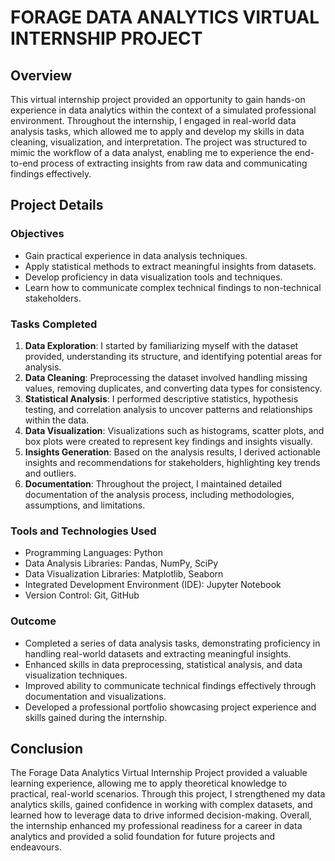 # FORAGE DATA ANALYTICS VIRTUAL INTERNSHIP PROJECT

## Overview

This virtual internship project provided an opportunity to gain hands-on experience in data analytics within the context of a simulated professional environment. Throughout the internship, I engaged in real-world data analysis tasks, which allowed me to apply and develop my skills in data cleaning, visualization, and interpretation. The project was structured to mimic the workflow of a data analyst, enabling me to experience the end-to-end process of extracting insights from raw data and communicating findings effectively.

## Project Details

### Objectives
- Gain practical experience in data analysis techniques.
- Apply statistical methods to extract meaningful insights from datasets.
- Develop proficiency in data visualization tools and techniques.
- Learn how to communicate complex technical findings to non-technical stakeholders.

### Tasks Completed
1. **Data Exploration**: I started by familiarizing myself with the dataset provided, understanding its structure, and identifying potential areas for analysis.
2. **Data Cleaning**: Preprocessing the dataset involved handling missing values, removing duplicates, and converting data types for consistency.
3. **Statistical Analysis**: I performed descriptive statistics, hypothesis testing, and correlation analysis to uncover patterns and relationships within the data.
4. **Data Visualization**: Visualizations such as histograms, scatter plots, and box plots were created to represent key findings and insights visually.
5. **Insights Generation**: Based on the analysis results, I derived actionable insights and recommendations for stakeholders, highlighting key trends and outliers.
6. **Documentation**: Throughout the project, I maintained detailed documentation of the analysis process, including methodologies, assumptions, and limitations.

### Tools and Technologies Used
- Programming Languages: Python
- Data Analysis Libraries: Pandas, NumPy, SciPy
- Data Visualization Libraries: Matplotlib, Seaborn
- Integrated Development Environment (IDE): Jupyter Notebook
- Version Control: Git, GitHub

### Outcome
- Completed a series of data analysis tasks, demonstrating proficiency in handling real-world datasets and extracting meaningful insights.
- Enhanced skills in data preprocessing, statistical analysis, and data visualization techniques.
- Improved ability to communicate technical findings effectively through documentation and visualizations.
- Developed a professional portfolio showcasing project experience and skills gained during the internship.

## Conclusion
The Forage Data Analytics Virtual Internship Project provided a valuable learning experience, allowing me to apply theoretical knowledge to practical, real-world scenarios. Through this project, I strengthened my data analytics skills, gained confidence in working with complex datasets, and learned how to leverage data to drive informed decision-making. Overall, the internship enhanced my professional readiness for a career in data analytics and provided a solid foundation for future projects and endeavours.
